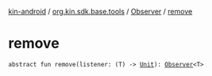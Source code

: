 [kin-android](../../index.md) / [org.kin.sdk.base.tools](../index.md) / [Observer](index.md) / [remove](./remove.md)

# remove

`abstract fun remove(listener: (T) -> `[`Unit`](https://kotlinlang.org/api/latest/jvm/stdlib/kotlin/-unit/index.html)`): `[`Observer`](index.md)`<T>`